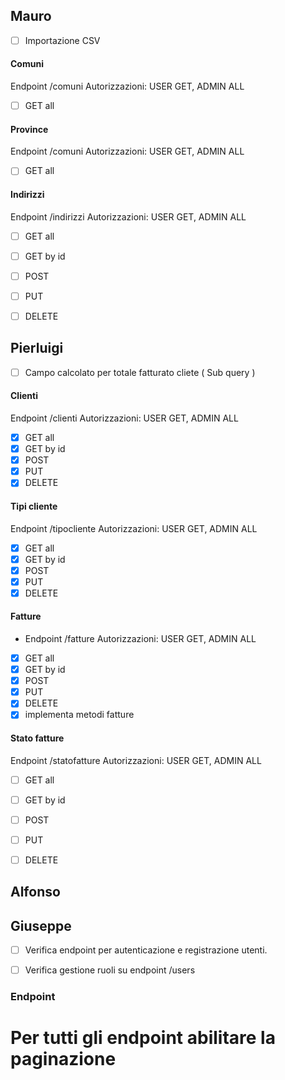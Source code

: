 ## Mauro
- [ ] Importazione CSV

#### Comuni
Endpoint /comuni
Autorizzazioni: USER GET, ADMIN ALL
- [ ] GET all

#### Province
Endpoint /comuni
Autorizzazioni: USER GET, ADMIN ALL
- [ ] GET all

#### Indirizzi
Endpoint /indirizzi
Autorizzazioni: USER GET, ADMIN ALL
- [ ] GET all
- [ ] GET by id
- [ ] POST
- [ ] PUT
- [ ] DELETE


## Pierluigi
- [ ] Campo calcolato per totale fatturato cliete ( Sub query ) 

#### Clienti
Endpoint /clienti
Autorizzazioni: USER GET, ADMIN ALL
- [x] GET all
- [x] GET by id
- [x] POST
- [x] PUT
- [x] DELETE

#### Tipi cliente
Endpoint /tipocliente
Autorizzazioni: USER GET, ADMIN ALL
- [x] GET all
- [x] GET by id
- [x] POST
- [x] PUT
- [x] DELETE
#### Fatture
- Endpoint /fatture
  Autorizzazioni: USER GET, ADMIN ALL
- [x] GET all
- [x] GET by id
- [x] POST
- [x] PUT
- [x] DELETE
- [x] implementa metodi fatture
#### Stato fatture
Endpoint /statofatture
Autorizzazioni: USER GET, ADMIN ALL
- [ ] GET all
- [ ] GET by id
- [ ] POST
- [ ] PUT
- [ ] DELETE


## Alfonso






## Giuseppe

- [ ] Verifica endpoint per autenticazione e registrazione utenti.
- [ ] Verifica gestione ruoli su endpoint /users


### Endpoint
# Per tutti gli endpoint abilitare la paginazione






